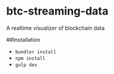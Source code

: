 btc-streaming-data
==================

A realtime visualizer of blockchain data

##Installation
* ```bundler install```
* ```npm install```
* ```gulp dev```